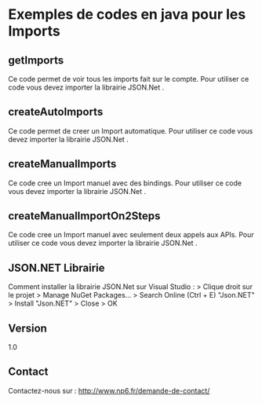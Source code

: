 Exemples de codes en java pour les Imports
==

getImports
--

Ce code permet de voir tous les imports fait sur le compte.
Pour utiliser ce code vous devez importer la librairie JSON.Net .

createAutoImports
--

Ce code permet de creer un Import automatique.
Pour utiliser ce code vous devez importer la librairie JSON.Net .

createManualImports
--

Ce code cree un Import manuel avec des bindings.
Pour utiliser ce code vous devez importer la librairie JSON.Net .

createManualImportOn2Steps
--

Ce code cree un Import manuel avec seulement deux appels aux APIs.
Pour utiliser ce code vous devez importer la librairie JSON.Net .

JSON.NET Librairie
--

Comment installer la librairie JSON.Net sur Visual Studio : > Clique droit sur le projet > Manage NuGet Packages... > Search Online (Ctrl + E) "Json.NET" > Install "Json.NET" > Close > OK

Version
--

1.0

Contact
--

Contactez-nous sur : http://www.np6.fr/demande-de-contact/

